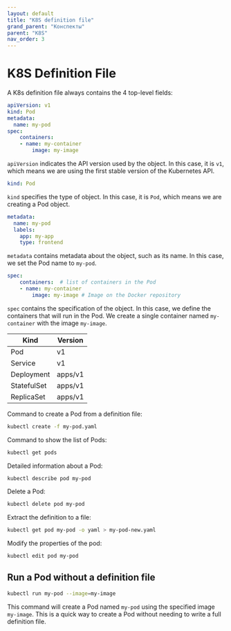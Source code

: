 ```yaml
---
layout: default
title: "K8S definition file"
grand_parent: "Конспекты"
parent: "K8S"
nav_order: 3
---
```


# K8S Definition File

A K8s definition file always contains the 4 top-level fields:

```yaml
apiVersion: v1
kind: Pod
metadata:
  name: my-pod
spec:
    containers:
    - name: my-container
        image: my-image
```

`apiVersion` indicates the API version used by the object. In this case, it is `v1`, which means we are using the first stable version of the Kubernetes API.

```yaml
kind: Pod
```

`kind` specifies the type of object. In this case, it is `Pod`, which means we are creating a Pod object.

```yaml
metadata:
  name: my-pod
  labels:
    app: my-app
    type: frontend
```

`metadata` contains metadata about the object, such as its name. In this case, we set the Pod name to `my-pod`.

```yaml
spec:
    containers:  # list of containers in the Pod
    - name: my-container
        image: my-image # Image on the Docker repository
```

`spec` contains the specification of the object. In this case, we define the containers that will run in the Pod. We create a single container named `my-container` with the image `my-image`.

| Kind | Version |
| ---- | ------- |
| Pod | v1 |
| Service | v1 |
| Deployment | apps/v1 |
| StatefulSet | apps/v1 |
| ReplicaSet | apps/v1 |

Command to create a Pod from a definition file:

```bash
kubectl create -f my-pod.yaml
```

Command to show the list of Pods:

```bash
kubectl get pods
```

Detailed information about a Pod:

```bash
kubectl describe pod my-pod
```

Delete a Pod:

```bash
kubectl delete pod my-pod
```

Extract the definition to a file:

```bash
kubectl get pod my-pod -o yaml > my-pod-new.yaml
```

Modify the properties of the pod:

```bash
kubectl edit pod my-pod
```
## Run a Pod without a definition file
```bash
kubectl run my-pod --image=my-image
```
This command will create a Pod named `my-pod` using the specified image `my-image`. This is a quick way to create a Pod without needing to write a full definition file.